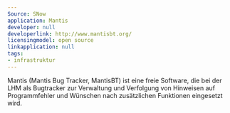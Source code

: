 ```yaml
---
Source: SNow
application: Mantis
developer: null
developerlink: http://www.mantisbt.org/
licensingmodel: open source
linkapplication: null
tags:
- infrastruktur
---
```

Mantis (Mantis Bug Tracker, MantisBT) ist eine freie Software, die bei der LHM als Bugtracker zur Verwaltung und Verfolgung von Hinweisen auf Programmfehler und  Wünschen nach zusätzlichen Funktionen eingesetzt wird.
